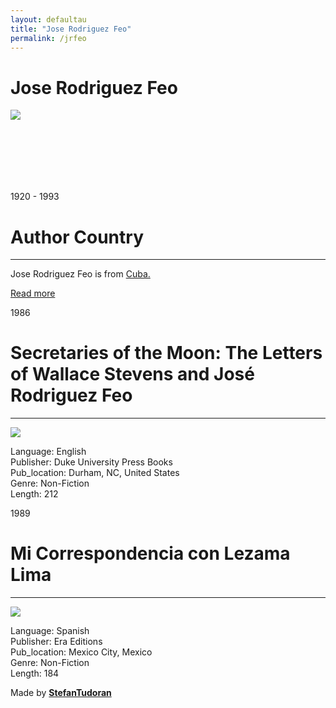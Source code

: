 ```yaml
---
layout: defaultau
title: "Jose Rodriguez Feo"
permalink: /jrfeo
---
```

<!-- partial:index.partial.html -->
<div class="content">
    <h1>Jose Rodriguez Feo</h1>
    <div class="quote">
        <div><img src="https://rialta.org/wp-content/uploads/2020/06/Virgilio-Pi%C3%B1era.jpg" class="logo"></div>
    </div>
    <div class="timeline">
        <div style="padding-bottom:100px;"></div>
        <div class="block">
            <div class="date right"><p class="right"> 1920 - 1993 </p></div>
            <div class="dot"></div>
            <div class="left first">
            <div class="author_country">
                <h1>Author Country</h1><hr>
        <div class="aclocation">     <p>Jose Rodriguez Feo is from <a href="http://localhost:4000/14">Cuba.</a></p></div>
              <div class="acreadmore">  <a href="#" target="_blank">Read more</a></div>
            </div>
            </div>
        </div>
        <div class="block">
            <div class="date left"><p class="left">1986</p></div>
            <div class="dot"></div>
            <div class="right">
                <h1>Secretaries of the Moon: The Letters of Wallace Stevens and José Rodriguez Feo</h1><hr>
                <p><img src="https://www.dukeupress.edu/Assets/Books/978-0-8223-0670-2_pr.jpg"></p>
                <p>
                Language: English<br/>
                Publisher: Duke University Press Books<br/>
                Pub_location: Durham, NC, United States<br/>
                Genre: Non-Fiction<br/>
                Length: 212</p>
            </div>
        </div>
        <div class="block">
            <div class="date right"><p class="right">1989</p></div>
            <div class="dot"></div>
            <div class="left hide">
                <h1>Mi Correspondencia con Lezama Lima</h1><hr>
                <p><img src="https://images-na.ssl-images-amazon.com/images/I/51hoN4+tbqL.jpg"></p>
                <p>Language: Spanish<br/>
                Publisher: Era Editions<br/>
                Pub_location: Mexico City, Mexico<br/>
                Genre: Non-Fiction<br/>
                Length: 184</p>
            </div>
        </div>
        <div id="footer">
        <p id="copyright">Made by&nbsp;<strong><a href="https://www.linkedin.com/in/nicolae-stefan-tudoran-b02291127/" target="_blank">StefanTudoran</a></strong></p>
    </div>
</div>
<!-- partial -->
  <script src='https://cdnjs.cloudflare.com/ajax/libs/jquery/3.1.1/jquery.min.js'></script><script  src="assets/js/authorscript.js"></script>
